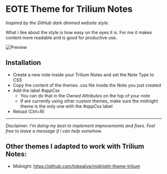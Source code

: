 # EOTE Theme for Trilium Notes 

*Inspired by the GitHub dark dimmed website style.*

What i like about the style is how easy on the eyes it is. For me it makes content more readable and is good for productive use.

![Preview](https://github.com/tobealive/trilium-theme-eote/blob/main/preview.jpg)

## Installation
- Create a new note inside your Trilium Notes and set the Note Type to _CSS_
- Copy the content of the themes .css file inside the Note you just created
- Add the label _#appCss_ 
  - You can do that in the _Owned Attributes_ on the top of your note 
  - If are currently using other custom themes, make sure the midnight theme is the only one with the _#appCss_ label 
- Reload (Ctrl+R) 


---
Disclaimer:
*I'm doing my best to implement improvements and fixes. Feel free to leave a message if i can help somehow.*

## Other themes I adapted to work with Trilium Notes:
- Midnight: https://github.com/tobealive/midnight-theme-trilium
